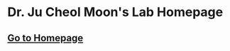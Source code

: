 # Dr. Ju Cheol Moon's Lab Homepage

## [Go to Homepage](https://csulb-datascience.github.io/Lab-Homepage/)
